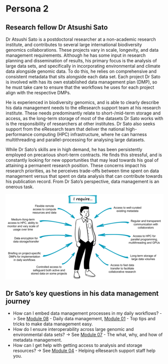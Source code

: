 # Persona 2

## Research fellow Dr Atsushi Sato

Dr Atsushi Sato is a postdoctoral researcher at a non-academic research institute, and contributes to several large international biodiversity genomics collaborations. These projects vary in scale, longevity, and data management requirements. Although he has some input in research planning and dissemination of results, his primary focus is the analysis of large data sets, and specifically in incorporating environmental and climate data alongside genomic data. To do this, he relies on comprehensive and consistent metadata that sits alongside each data set. Each project Dr Sato is involved with has its own established data management plan (DMP), so he must take care to ensure that the workflows he uses for each project align with the respective DMPs. 

He is experienced in biodiversity genomics, and is able to clearly describe his data management needs to the eResearch support team at his research institute. These needs predominantly relate to short-/mid-term storage and access, as the long-term storage of most of the datasets Dr Sato works with is the responsibility of researchers at other institutes. Dr Sato also seeks support from the eResearch team that deliver the national high-performance computing (HPC) infrastructure, where he can harness multithreading and parallel-processing for analysing large datasets. 

While Dr Sato’s skills are in high demand, he has been persistently employed on precarious short-term contracts. He finds this stressful, and is constantly looking for new opportunities that may lead towards his goal of attaining a permanent research position. These concerns impact his research priorities, as he perceives trade-offs between time spent on data management versus that spent on data analysis that can contribute towards his publication record. From Dr Sato’s perspective, data management is an onerous task.

![Dr Atsushi Sato](../figures/Scenario2-v4.png)

## Dr Sato’s key questions in his data management journey

* How can I embed data management processes in my daily workflows? -> See [Module 08](https://genomicsaotearoa.github.io/data-management-resources/modules/module08/) - Daily data management, [Module 01](https://genomicsaotearoa.github.io/data-management-resources/modules/module11/) - Top tips and tricks to make data management easy.
* How do I ensure interoperability across large genomic and environmental data sets? -> See [Module 07](https://genomicsaotearoa.github.io/data-management-resources/modules/module07/) - The what, why, and how of metadata management.
* How can I get help with getting access to analysis and storage resources? -> See [Module 04](https://genomicsaotearoa.github.io/data-management-resources/modules/module04/) - Helping eResearch support staff help you.
